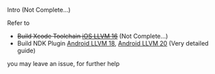 Intro (Not Complete...)



Refer to
- ~~Build Xcode Toolchain [iOS LLVM 16](https://github.com/OPSphystech420/HikariObfuscator_Guide/tree/build/ios-xcode-llvm16)~~ (Not Complete...)
- Build NDK Plugin [Android LLVM 18](https://github.com/OPSphystech420/HikariObfuscator_Guide/tree/build/android-ndk-llvm18), [Android LLVM 20](https://github.com/OPSphystech420/HikariObfuscator_Guide/tree/build/android-ndk-llvm20) (Very detailed guide)

you may leave an issue, for further help
